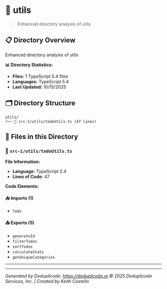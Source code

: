 # 📁 utils

> Enhanced directory analysis of utils

## 📋 Directory Overview

Enhanced directory analysis of utils

**📊 Directory Statistics:**
- **Files:** 1 TypeScript 5.4 files
- **Languages:** TypeScript 5.4
- **Last Updated:** 10/15/2025

## 🗂 Directory Structure

```
utils/
└── 📄 src-1/utils/todoUtils.ts (47 lines)
```

## 🎯 Files in this Directory

### 📄 `src-1/utils/todoUtils.ts`
**File Information:**
- **Language:** TypeScript 5.4
- **Lines of Code:** 47

**Code Elements:**

#### 📥 Imports (1)
- `Todo`

#### 📤 Exports (5)
- `generateId`
- `filterTodos`
- `sortTodos`
- `calculateStats`
- `getUniqueCategories`

---

---

*Generated by Deduplicode: https://deduplicode.ai*
*© 2025 Deduplicode Services, Inc. | Created by Keith Costello*

